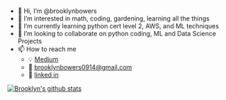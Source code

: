 - 👋 Hi, I’m @brooklynbowers
- 👀 I’m interested in math, coding, gardening, learning all the things
- 🌱 I’m currently learning python cert level 2, AWS, and ML techniques
- 💞️ I’m looking to collaborate on python coding, ML and Data Science Projects
- 📫 How to reach me
   - 💡 [Medium](https://medium.com/@brooklyanda)
   - 📧 brooklynbowers0914@gmail.com
   - 🔗 [linked in](https://www.linkedin.com/public-profile/settings?trk=d_flagship3_profile_self_view_public_profile)



[![Brooklyn's github stats](https://github-readme-stats.vercel.app/api?username=brooklynbowers&count_private=true&show_icons=true&theme=radical&hide_rank=false)](https://github.com/anuraghazra/github-readme-stats)
<!---
brooklynbowers/brooklynbowers is a ✨ special ✨ repository because its `README.md` (this file) appears on your GitHub profile.
You can click the Preview link to take a look at your changes.
--->
